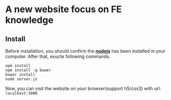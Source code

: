 # A new website focus on FE knowledge

## Install

Before installation, you should confirm the **[nodejs](https://nodejs.org/en/)** has been installed in your computer. After that, exucte 
following commands.

```
npm install
npm install -g bower
bower install
node server.js
```
Now, you can visit the website on your browser(support h5/css3) with url: `localhost:3000`